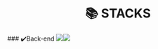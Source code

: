 <div align=center><h1>📚 STACKS</h1></div>
### ✔️Back-end
<img src="https://img.shields.io/badge/Spring-6DB33F?style=for-the-badge&logo=Spring&logoColor=green"><img src="https://img.shields.io/badge/Spring Boot-6DB33F?style=for-the-badge&logo=Spring Boot&logoColor=yellow">
